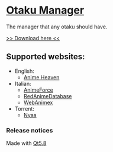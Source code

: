 # [Otaku Manager](https://github.com/GhostWriterTNCS/OtakuManager)

The manager that any otaku should have.

[>> Download here <<](https://github.com/GhostWriterTNCS/OtakuManager/releases)

## Supported websites:
* English:
	* [Anime Heaven](http://animehaven.to/)
* Italian:
	* [AnimeForce](http://www.animeforce.org/)
	* [RedAnimeDatabase](http://redanimedatabase.forumcommunity.net/)
	* [WebAnimex](http://webanimex.com/)
* Torrent:
	* [Nyaa](https://www.nyaa.se/)

### Release notices

Made with [Qt5.8](https://www.qt.io/download-open-source/)
